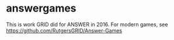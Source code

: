 # answergames

This is work GRID did for ANSWER in 2016.  For modern games, see https://github.com/RutgersGRID/Answer-Games

